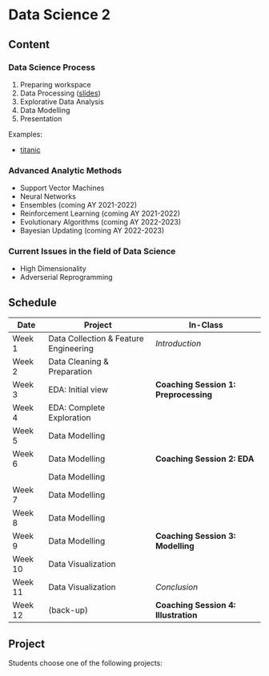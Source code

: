 # Data Science 2

## Content

### Data Science Process

1. Preparing workspace
2. Data Processing ([slides](steps/step2/slides-ds2-step2-processing.html))
3. Explorative Data Analysis
4. Data Modelling
5. Presentation

Examples:
* [titanic](steps/examples/titanic.ipynb)


### Advanced Analytic Methods

* Support Vector Machines
* Neural Networks
* Ensembles (coming AY 2021-2022)
* Reinforcement Learning (coming AY 2021-2022)
* Evolutionary Algorithms (coming AY 2022-2023)
* Bayesian Updating (coming AY 2022-2023)

### Current Issues in the field of Data Science

* High Dimensionality
* Adverserial Reprogramming

## Schedule



| Date          | Project                                | In-Class                              |
| ------------- | -------------                          | -------------                         |
| Week 1        | Data Collection & Feature Engineering  | *Introduction*                        |
| Week 2        | Data Cleaning & Preparation            |                                       |
| Week 3        | EDA: Initial view                      | **Coaching Session 1: Preprocessing** |
| Week 4        | EDA: Complete Exploration              |                                       |
| Week 5        | Data Modelling                         |                                       |
| Week 6        | Data Modelling                         | **Coaching Session 2: EDA**           |
|               | Data Modelling                         |                                       |
| Week 7        | Data Modelling                         |                                       |
| Week 8        | Data Modelling                         |                                       |
| Week 9        | Data Modelling                         | **Coaching Session 3: Modelling**     |
| Week 10       | Data Visualization                     |                                       |
| Week 11       | Data Visualization                     | *Conclusion*                          |
| Week 12       | (back-up)                              | **Coaching Session 4: Illustration**  |




## Project

Students choose one of the following projects:


